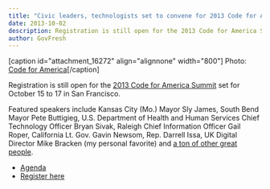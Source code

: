 ```yaml
---
title: "Civic leaders, technologists set to convene for 2013 Code for America Summit"
date: 2013-10-02
description: Registration is still open for the 2013 Code for America Summit set for October 15 to 17 in San Francisco.
author: GovFresh
---
```


[caption id="attachment_16272" align="alignnone" width="800"] Photo: <a href="http://codeforamerica.org">Code for America</a>[/caption]

Registration is still open for the <a href="http://cfasummit.org/">2013 Code for America Summit</a> set for October 15 to 17 in San Francisco.

Featured speakers include Kansas City (Mo.) Mayor Sly James, South Bend Mayor Pete Buttigieg, U.S. Department of Health and Human Services Chief Technology Officer Bryan Sivak, Raleigh Chief Information Officer Gail Roper, California Lt. Gov. Gavin Newsom, Rep. Darrell Issa, UK Digital Director Mike Bracken (my personal favorite) and <a href="http://cfasummit.org/department/speaker/">a ton of other great people</a>.

<ul>
	<li><a href="http://cfasummit.org/agenda/">Agenda</a></li>
	<li><a href="http://cfasummit.org/register/">Register here</a></li>
</ul>

